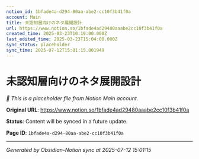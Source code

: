```yaml
---
notion_id: 1bfade4a-d294-80aa-abe2-cc10f3b41f0a
account: Main
title: 未認知層向けのネタ展開設計
url: https://www.notion.so/1bfade4ad29480aaabe2cc10f3b41f0a
created_time: 2025-03-23T10:19:00.000Z
last_edited_time: 2025-03-23T15:04:00.000Z
sync_status: placeholder
sync_time: 2025-07-12T15:01:15.001949
---
```


# 未認知層向けのネタ展開設計

*🔄 This is a placeholder file from Notion Main account.*

**Original URL**: https://www.notion.so/1bfade4ad29480aaabe2cc10f3b41f0a

**Status**: Content will be synced in a future update.

**Page ID**: `1bfade4a-d294-80aa-abe2-cc10f3b41f0a`

---

*Generated by Obsidian-Notion sync at 2025-07-12 15:01:15*
